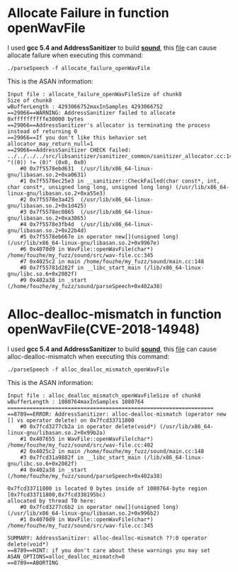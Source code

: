 # Allocate Failure in function openWavFile



I used **gcc 5.4 and AddressSanitizer**  to build **[sound](https://github.com/dilawar/sound/commit/357c2c57e2127dbd996b7e7dce90148f08cf7cbf)**, this [file](https://github.com/fouzhe/security/blob/master/sound/allocate_failure_openWavFile) can cause allocate failure when executing this command:

```shell
./parseSpeech -f allocate_failure_openWavFile
```

This is the ASAN information:

```shell
Input file : allocate_failure_openWavFileSize of chunk8
Size of chunk8
wBufferLength : 4293066752maxInSamples 4293066752
==29066==WARNING: AddressSanitizer failed to allocate 0xffffffffffe30000 bytes
==29066==AddressSanitizer's allocator is terminating the process instead of returning 0
==29066==If you don't like this behavior set allocator_may_return_null=1
==29066==AddressSanitizer CHECK failed: ../../../../src/libsanitizer/sanitizer_common/sanitizer_allocator.cc:147 "((0)) != (0)" (0x0, 0x0)
    #0 0x7f5578ebd631  (/usr/lib/x86_64-linux-gnu/libasan.so.2+0xa0631)
    #1 0x7f5578ec25e3 in __sanitizer::CheckFailed(char const*, int, char const*, unsigned long long, unsigned long long) (/usr/lib/x86_64-linux-gnu/libasan.so.2+0xa55e3)
    #2 0x7f5578e3a425  (/usr/lib/x86_64-linux-gnu/libasan.so.2+0x1d425)
    #3 0x7f5578ec0865  (/usr/lib/x86_64-linux-gnu/libasan.so.2+0xa3865)
    #4 0x7f5578e3fb4d  (/usr/lib/x86_64-linux-gnu/libasan.so.2+0x22b4d)
    #5 0x7f5578eb667e in operator new[](unsigned long) (/usr/lib/x86_64-linux-gnu/libasan.so.2+0x9967e)
    #6 0x4070d9 in WavFile::openWavFile(char*) /home/fouzhe/my_fuzz/sound/src/wav-file.cc:345
    #7 0x4025c2 in main /home/fouzhe/my_fuzz/sound/main.cc:148
    #8 0x7f55781d282f in __libc_start_main (/lib/x86_64-linux-gnu/libc.so.6+0x2082f)
    #9 0x402a38 in _start (/home/fouzhe/my_fuzz/sound/parseSpeech+0x402a38)
```



# Alloc-dealloc-mismatch in function openWavFile(CVE-2018-14948)

I used **gcc 5.4 and AddressSanitizer**  to build **[sound](https://github.com/dilawar/sound/commit/357c2c57e2127dbd996b7e7dce90148f08cf7cbf)**, this [file](https://github.com/fouzhe/security/blob/master/sound/alloc_dealloc_mismatch_openWavFile) can cause alloc-dealloc-mismatch when executing this command:

```shell
./parseSpeech -f alloc_dealloc_mismatch_openWavFile
```

This is the ASAN information:

```shell
Input file : alloc_dealloc_mismatch_openWavFileSize of chunk8
wBufferLength : 1080764maxInSamples 1080764
=================================================================
==8789==ERROR: AddressSanitizer: alloc-dealloc-mismatch (operator new [] vs operator delete) on 0x7fcd33711800
    #0 0x7fcd3277cb2a in operator delete(void*) (/usr/lib/x86_64-linux-gnu/libasan.so.2+0x99b2a)
    #1 0x407655 in WavFile::openWavFile(char*) /home/fouzhe/my_fuzz/sound/src/wav-file.cc:402
    #2 0x4025c2 in main /home/fouzhe/my_fuzz/sound/main.cc:148
    #3 0x7fcd31a9882f in __libc_start_main (/lib/x86_64-linux-gnu/libc.so.6+0x2082f)
    #4 0x402a38 in _start (/home/fouzhe/my_fuzz/sound/parseSpeech+0x402a38)

0x7fcd33711800 is located 0 bytes inside of 1080764-byte region [0x7fcd33711800,0x7fcd338195bc)
allocated by thread T0 here:
    #0 0x7fcd3277c6b2 in operator new[](unsigned long) (/usr/lib/x86_64-linux-gnu/libasan.so.2+0x996b2)
    #1 0x4070d9 in WavFile::openWavFile(char*) /home/fouzhe/my_fuzz/sound/src/wav-file.cc:345

SUMMARY: AddressSanitizer: alloc-dealloc-mismatch ??:0 operator delete(void*)
==8789==HINT: if you don't care about these warnings you may set ASAN_OPTIONS=alloc_dealloc_mismatch=0
==8789==ABORTING
```







